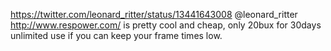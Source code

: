 https://twitter.com/leonard_ritter/status/13441643008 @leonard_ritter http://www.respower.com/ is pretty cool and cheap, only 20bux for 30days unlimited use if you can keep your frame times low.
